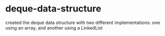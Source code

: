 # deque-data-structure

created the deque data structure with two different implementations: one using an array, and another using a LinkedList
